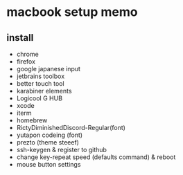 # macbook setup memo

## install

- chrome
- firefox
- google japanese input
- jetbrains toolbox
- better touch tool
- karabiner elements
- Logicool G HUB
- xcode
- iterm
- homebrew
- RictyDiminishedDiscord-Regular(font)
- yutapon codeing (font)
- prezto (theme steeef)
- ssh-keygen & register to github
- change key-repeat speed (defaults command) & reboot
- mouse button settings
